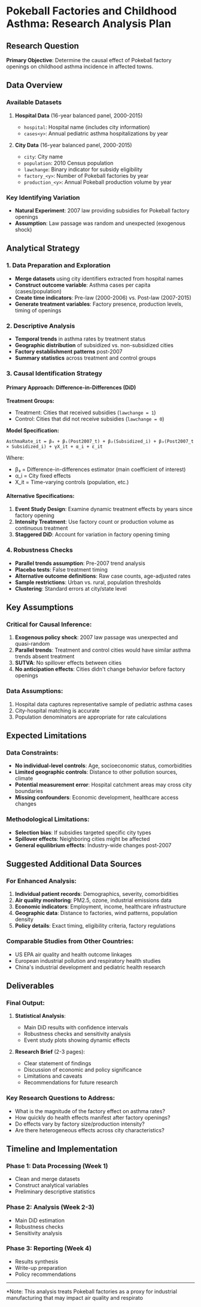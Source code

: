 # Pokeball Factories and Childhood Asthma: Research Analysis Plan

## Research Question
**Primary Objective**: Determine the causal effect of Pokeball factory openings on childhood asthma incidence in affected towns.

## Data Overview

### Available Datasets
1. **Hospital Data** (16-year balanced panel, 2000-2015)
   - `hospital`: Hospital name (includes city information)
   - `cases<y>`: Annual pediatric asthma hospitalizations by year

2. **City Data** (16-year balanced panel, 2000-2015)
   - `city`: City name
   - `population`: 2010 Census population
   - `lawchange`: Binary indicator for subsidy eligibility
   - `factory_<y>`: Number of Pokeball factories by year
   - `production_<y>`: Annual Pokeball production volume by year

### Key Identifying Variation
- **Natural Experiment**: 2007 law providing subsidies for Pokeball factory openings
- **Assumption**: Law passage was random and unexpected (exogenous shock)

## Analytical Strategy

### 1. Data Preparation and Exploration
- **Merge datasets** using city identifiers extracted from hospital names
- **Construct outcome variable**: Asthma cases per capita (cases/population)
- **Create time indicators**: Pre-law (2000-2006) vs. Post-law (2007-2015)
- **Generate treatment variables**: Factory presence, production levels, timing of openings

### 2. Descriptive Analysis
- **Temporal trends** in asthma rates by treatment status
- **Geographic distribution** of subsidized vs. non-subsidized cities
- **Factory establishment patterns** post-2007
- **Summary statistics** across treatment and control groups

### 3. Causal Identification Strategy

#### Primary Approach: Difference-in-Differences (DiD)
**Treatment Groups:**
- Treatment: Cities that received subsidies (`lawchange = 1`)
- Control: Cities that did not receive subsidies (`lawchange = 0`)

**Model Specification:**
```
AsthmaRate_it = β₀ + β₁(Post2007_t) + β₂(Subsidized_i) + β₃(Post2007_t × Subsidized_i) + γX_it + α_i + ε_it
```

Where:
- β₃ = Difference-in-differences estimator (main coefficient of interest)
- α_i = City fixed effects
- X_it = Time-varying controls (population, etc.)

#### Alternative Specifications:
1. **Event Study Design**: Examine dynamic treatment effects by years since factory opening
2. **Intensity Treatment**: Use factory count or production volume as continuous treatment
3. **Staggered DiD**: Account for variation in factory opening timing

### 4. Robustness Checks
- **Parallel trends assumption**: Pre-2007 trend analysis
- **Placebo tests**: False treatment timing
- **Alternative outcome definitions**: Raw case counts, age-adjusted rates
- **Sample restrictions**: Urban vs. rural, population thresholds
- **Clustering**: Standard errors at city/state level

## Key Assumptions

### Critical for Causal Inference:
1. **Exogenous policy shock**: 2007 law passage was unexpected and quasi-random
2. **Parallel trends**: Treatment and control cities would have similar asthma trends absent treatment
3. **SUTVA**: No spillover effects between cities
4. **No anticipation effects**: Cities didn't change behavior before factory openings

### Data Assumptions:
1. Hospital data captures representative sample of pediatric asthma cases
2. City-hospital matching is accurate
3. Population denominators are appropriate for rate calculations

## Expected Limitations

### Data Constraints:
- **No individual-level controls**: Age, socioeconomic status, comorbidities
- **Limited geographic controls**: Distance to other pollution sources, climate
- **Potential measurement error**: Hospital catchment areas may cross city boundaries
- **Missing confounders**: Economic development, healthcare access changes

### Methodological Limitations:
- **Selection bias**: If subsidies targeted specific city types
- **Spillover effects**: Neighboring cities might be affected
- **General equilibrium effects**: Industry-wide changes post-2007

## Suggested Additional Data Sources

### For Enhanced Analysis:
1. **Individual patient records**: Demographics, severity, comorbidities
2. **Air quality monitoring**: PM2.5, ozone, industrial emissions data
3. **Economic indicators**: Employment, income, healthcare infrastructure
4. **Geographic data**: Distance to factories, wind patterns, population density
5. **Policy details**: Exact timing, eligibility criteria, factory regulations

### Comparable Studies from Other Countries:
- US EPA air quality and health outcome linkages
- European industrial pollution and respiratory health studies
- China's industrial development and pediatric health research

## Deliverables

### Final Output:
1. **Statistical Analysis**:
   - Main DiD results with confidence intervals
   - Robustness checks and sensitivity analysis
   - Event study plots showing dynamic effects

2. **Research Brief** (2-3 pages):
   - Clear statement of findings
   - Discussion of economic and policy significance
   - Limitations and caveats
   - Recommendations for future research

### Key Research Questions to Address:
- What is the magnitude of the factory effect on asthma rates?
- How quickly do health effects manifest after factory openings?
- Do effects vary by factory size/production intensity?
- Are there heterogeneous effects across city characteristics?

## Timeline and Implementation

### Phase 1: Data Processing (Week 1)
- Clean and merge datasets
- Construct analytical variables
- Preliminary descriptive statistics

### Phase 2: Analysis (Week 2-3)
- Main DiD estimation
- Robustness checks
- Sensitivity analysis

### Phase 3: Reporting (Week 4)
- Results synthesis
- Write-up preparation
- Policy recommendations

---

*Note: This analysis treats Pokeball factories as a proxy for industrial manufacturing that may impact air quality and respirato
